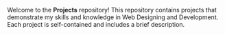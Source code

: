 Welcome to the **Projects** repository! This repository contains projects that demonstrate my skills and knowledge in Web Designing and Development. Each project is self-contained and includes a brief description.
